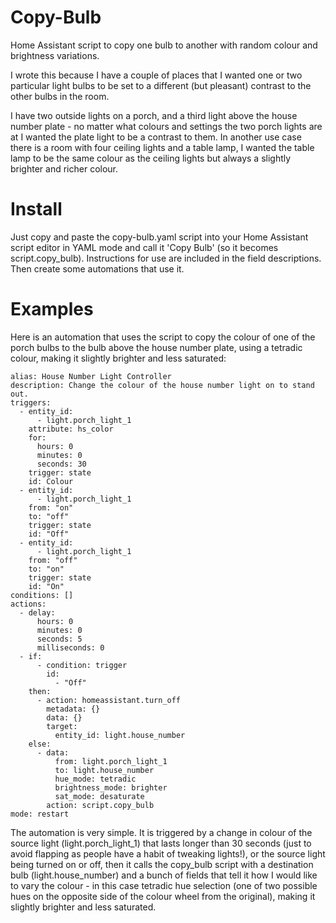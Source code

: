 # Copy-Bulb
Home Assistant script to copy one bulb to another with random colour and brightness variations.

I wrote this because I have a couple of places that I wanted one or two particular light bulbs to be set to a different (but pleasant) contrast to the other bulbs in the room.

I have two outside lights on a porch, and a third light above the house number plate - no matter what colours and settings the two porch lights are at I wanted the plate light to be a contrast to them.
In another use case there is a room with four ceiling lights and a table lamp, I wanted the table lamp to be the same colour as the ceiling lights but always a slightly brighter and richer colour.

# Install
Just copy and paste the copy-bulb.yaml script into your Home Assistant script editor in YAML mode and call it 'Copy Bulb' (so it becomes script.copy_bulb). Instructions for use are included in the field descriptions.
Then create some automations that use it.

# Examples
Here is an automation that uses the script to copy the colour of one of the porch bulbs to the bulb above the house number plate, using a tetradic colour, making it slightly brighter and less saturated:

```
alias: House Number Light Controller
description: Change the colour of the house number light on to stand out.
triggers:
  - entity_id:
      - light.porch_light_1
    attribute: hs_color
    for:
      hours: 0
      minutes: 0
      seconds: 30
    trigger: state
    id: Colour
  - entity_id:
      - light.porch_light_1
    from: "on"
    to: "off"
    trigger: state
    id: "Off"
  - entity_id:
      - light.porch_light_1
    from: "off"
    to: "on"
    trigger: state
    id: "On"
conditions: []
actions:
  - delay:
      hours: 0
      minutes: 0
      seconds: 5
      milliseconds: 0
  - if:
      - condition: trigger
        id:
          - "Off"
    then:
      - action: homeassistant.turn_off
        metadata: {}
        data: {}
        target:
          entity_id: light.house_number
    else:
      - data:
          from: light.porch_light_1
          to: light.house_number
          hue_mode: tetradic
          brightness_mode: brighter
          sat_mode: desaturate
        action: script.copy_bulb
mode: restart
```

The automation is very simple. It is triggered by a change in colour of the source light (light.porch_light_1) that lasts longer than 30 seconds (just to avoid flapping as people have a habit of tweaking lights!), or the source light being turned on or off, then it calls the copy_bulb script with a destination bulb (light.house_number) and a bunch of fields that tell it how I would like to vary the colour - in this case tetradic hue selection (one of two possible hues on the opposite side of the colour wheel from the original), making it slightly brighter and less saturated.
